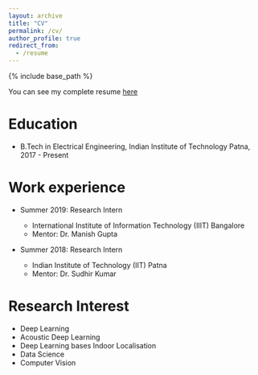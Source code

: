 ```yaml
---
layout: archive
title: "CV"
permalink: /cv/
author_profile: true
redirect_from:
  - /resume
---
```


{% include base_path %}

You can see my complete resume [here](https://github.com/thebackpropogator/thebackpropogator.github.io/files/cv.pdf)

Education
======
* B.Tech in Electrical Engineering, Indian Institute of Technology Patna, 2017 - Present

Work experience
======
* Summer 2019: Research Intern
  * International Institute of Information Technology (IIIT) Bangalore
  * Mentor: Dr. Manish Gupta

* Summer 2018: Research Intern
  * Indian Institute of Technology (IIT) Patna
  * Mentor: Dr. Sudhir Kumar
  
Research Interest
======
* Deep Learning 
* Acoustic Deep Learning
* Deep Learning bases Indoor Localisation
* Data Science
* Computer Vision


